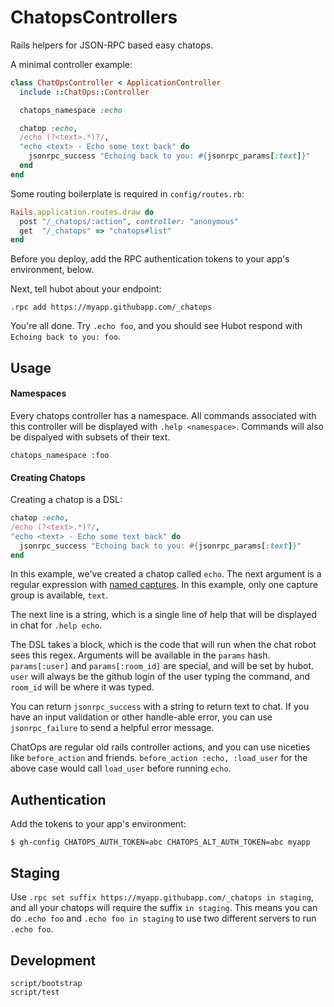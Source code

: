# ChatopsControllers

Rails helpers for JSON-RPC based easy chatops.

A minimal controller example:

```ruby
class ChatOpsController < ApplicationController
  include ::ChatOps::Controller

  chatops_namespace :echo

  chatop :echo,
  /echo (?<text>.*)?/,
  "echo <text> - Echo some text back" do
    jsonrpc_success "Echoing back to you: #{jsonrpc_params[:text]}"
  end
end
```

Some routing boilerplate is required in `config/routes.rb`:

```ruby
Rails.application.routes.draw do
  post "/_chatops/:action", controller: "anonymous"
  get  "/_chatops" => "chatops#list"
end
```

Before you deploy, add the RPC authentication tokens to your app's environment,
below.

Next, tell hubot about your endpoint:

```
.rpc add https://myapp.githubapp.com/_chatops
```

You're all done. Try `.echo foo`, and you should see Hubot respond with `Echoing back to you: foo`.

## Usage

#### Namespaces

Every chatops controller has a namespace. All commands associated with this
controller will be displayed with `.help <namespace>`. Commands will also be
dispalyed with subsets of their text.

```
chatops_namespace :foo
```
#### Creating Chatops

Creating a chatop is a DSL:

```ruby
chatop :echo,
/echo (?<text>.*)?/,
"echo <text> - Echo some text back" do
  jsonrpc_success "Echoing back to you: #{jsonrpc_params[:text]}"
end
```

In this example, we've created a chatop called `echo`. The next argument is a
regular expression with [named
captures](http://ruby-doc.org/core-1.9.3/Regexp.html#method-i-named_captures).
In this example, only one capture group is available, `text`.

The next line is a string, which is a single line of help that will be displayed
in chat for `.help echo`.

The DSL takes a block, which is the code that will run when the chat robot sees
this regex. Arguments will be available in the `params` hash. `params[:user]`
and `params[:room_id]` are special, and will be set by hubot. `user` will always
be the github login of the user typing the command, and `room_id` will be where
it was typed.

You can return `jsonrpc_success` with a string to return text to chat. If you
have an input validation or other handle-able error, you can use
`jsonrpc_failure` to send a helpful error message.

ChatOps are regular old rails controller actions, and you can use niceties like
`before_action` and friends. `before_action :echo, :load_user` for the above
case would call `load_user` before running `echo`.

## Authentication

Add the tokens to your app's environment:

```shell
$ gh-config CHATOPS_AUTH_TOKEN=abc CHATOPS_ALT_AUTH_TOKEN=abc myapp
```

## Staging

Use `.rpc set suffix https://myapp.githubapp.com/_chatops in staging`, and all
your chatops will require the suffix `in staging`. This means you can do `.echo
foo` and `.echo foo in staging` to use two different servers to run `.echo foo`.

## Development

```
script/bootstrap
script/test
```
